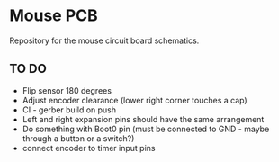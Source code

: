 # Mouse PCB
Repository for the mouse circuit board schematics.

## TO DO
- Flip sensor 180 degrees
- Adjust encoder clearance (lower right corner touches a cap)
- CI - gerber build on push
- Left and right expansion pins should have the same arrangement
- Do something with Boot0 pin (must be connected to GND - maybe through a button or a switch?)
- connect encoder to timer input pins
